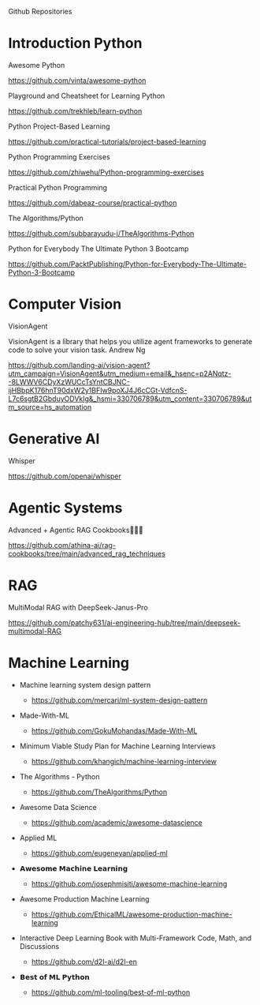 Github Repositories

# Introduction Python

Awesome Python

https://github.com/vinta/awesome-python


Playground and Cheatsheet for Learning Python

https://github.com/trekhleb/learn-python


Python Project-Based Learning

https://github.com/practical-tutorials/project-based-learning


Python Programming Exercises

https://github.com/zhiwehu/Python-programming-exercises


Practical Python Programming

https://github.com/dabeaz-course/practical-python


The Algorithms/Python

https://github.com/subbarayudu-j/TheAlgorithms-Python


Python for Everybody The Ultimate Python 3 Bootcamp

https://github.com/PacktPublishing/Python-for-Everybody-The-Ultimate-Python-3-Bootcamp


# Computer Vision

VisionAgent

VisionAgent is a library that helps you utilize agent frameworks to generate code to solve your vision task. Andrew Ng

https://github.com/landing-ai/vision-agent?utm_campaign=VisionAgent&utm_medium=email&_hsenc=p2ANqtz--8LWWV6CDyXzWUCcTsYntCBJNC-ijHBbpK176hnT90dxW2y1BFIw9poXJ4J6cCGt-VdfcnS-L7c6sgtB2GbduyODVkIg&_hsmi=330706789&utm_content=330706789&utm_source=hs_automation


# Generative AI

Whisper

https://github.com/openai/whisper


# Agentic Systems

Advanced + Agentic RAG Cookbooks👨🏻‍💻

https://github.com/athina-ai/rag-cookbooks/tree/main/advanced_rag_techniques

# RAG

MultiModal RAG with DeepSeek-Janus-Pro

https://github.com/patchy631/ai-engineering-hub/tree/main/deepseek-multimodal-RAG


# Machine Learning

- Machine learning system design pattern
    - https://github.com/mercari/ml-system-design-pattern

- Made-With-ML
    - https://github.com/GokuMohandas/Made-With-ML
      
- Minimum Viable Study Plan for Machine Learning Interviews
   -  https://github.com/khangich/machine-learning-interview

- The Algorithms - Python
    - https://github.com/TheAlgorithms/Python

- Awesome Data Science
   -  https://github.com/academic/awesome-datascience

- Applied ML
    - https://github.com/eugeneyan/applied-ml

- 𝗔𝘄𝗲𝘀𝗼𝗺𝗲 𝗠𝗮𝗰𝗵𝗶𝗻𝗲 𝗟𝗲𝗮𝗿𝗻𝗶𝗻𝗴
    - https://github.com/josephmisiti/awesome-machine-learning

- Awesome Production Machine Learning
    - https://github.com/EthicalML/awesome-production-machine-learning
 
- Interactive Deep Learning Book with Multi-Framework Code, Math, and Discussions
  - https://github.com/d2l-ai/d2l-en

- 𝗕𝗲𝘀𝘁 𝗼𝗳 𝗠𝗟 𝗣𝘆𝘁𝗵𝗼𝗻
  - https://github.com/ml-tooling/best-of-ml-python

